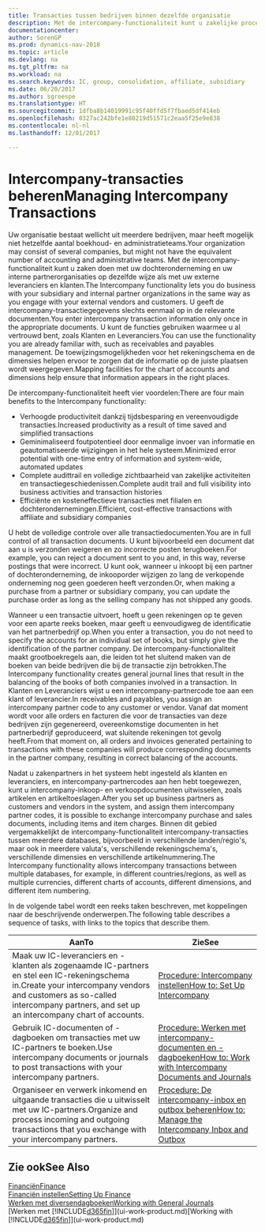 ```yaml
---
title: Transacties tussen bedrijven binnen dezelfde organisatie
description: Met de intercompany-functionaliteit kunt u zakelijke processen en transacties tussen bedrijven binnen dezelfde organisatie vereenvoudigen.
documentationcenter: 
author: SorenGP
ms.prod: dynamics-nav-2018
ms.topic: article
ms.devlang: na
ms.tgt_pltfrm: na
ms.workload: na
ms.search.keywords: IC, group, consolidation, affiliate, subsidiary
ms.date: 06/20/2017
ms.author: sgroespe
ms.translationtype: HT
ms.sourcegitcommit: 1dfba8b14019991c95f40ffd5f7fbaed5df414eb
ms.openlocfilehash: 0327ac242bfe1e80219d51571c2eaa5f25e9e838
ms.contentlocale: nl-nl
ms.lasthandoff: 12/01/2017

---
```

# <a name="managing-intercompany-transactions"></a><span data-ttu-id="d8288-103">Intercompany-transacties beheren</span><span class="sxs-lookup"><span data-stu-id="d8288-103">Managing Intercompany Transactions</span></span>
<span data-ttu-id="d8288-104">Uw organisatie bestaat wellicht uit meerdere bedrijven, maar heeft mogelijk niet hetzelfde aantal boekhoud- en administratieteams.</span><span class="sxs-lookup"><span data-stu-id="d8288-104">Your organization may consist of several companies, but might not have the equivalent number of accounting and administrative teams.</span></span> <span data-ttu-id="d8288-105">Met de intercompany-functionaliteit kunt u zaken doen met uw dochteronderneming en uw interne partnerorganisaties op dezelfde wijze als met uw externe leveranciers en klanten.</span><span class="sxs-lookup"><span data-stu-id="d8288-105">The Intercompany functionality lets you do business with your subsidiary and internal partner organizations in the same way as you engage with your external vendors and customers.</span></span> <span data-ttu-id="d8288-106">U geeft de intercompany-transactiegegevens slechts eenmaal op in de relevante documenten.</span><span class="sxs-lookup"><span data-stu-id="d8288-106">You enter intercompany transaction information only once in the appropriate documents.</span></span> <span data-ttu-id="d8288-107">U kunt de functies gebruiken waarmee u al vertrouwd bent, zoals Klanten en Leveranciers.</span><span class="sxs-lookup"><span data-stu-id="d8288-107">You can use the functionality you are already familiar with, such as receivables and payables management.</span></span> <span data-ttu-id="d8288-108">De toewijzingsmogelijkheden voor het rekeningschema en de dimensies helpen ervoor te zorgen dat de informatie op de juiste plaatsen wordt weergegeven.</span><span class="sxs-lookup"><span data-stu-id="d8288-108">Mapping facilities for the chart of accounts and dimensions help ensure that information appears in the right places.</span></span>  

<span data-ttu-id="d8288-109">De intercompany-functionaliteit heeft vier voordelen:</span><span class="sxs-lookup"><span data-stu-id="d8288-109">There are four main benefits to the Intercompany functionality:</span></span>  

- <span data-ttu-id="d8288-110">Verhoogde productiviteit dankzij tijdsbesparing en vereenvoudigde transacties.</span><span class="sxs-lookup"><span data-stu-id="d8288-110">Increased productivity as a result of time saved and simplified transactions</span></span>  
- <span data-ttu-id="d8288-111">Geminimaliseerd foutpotentieel door eenmalige invoer van informatie en geautomatiseerde wijzigingen in het hele systeem.</span><span class="sxs-lookup"><span data-stu-id="d8288-111">Minimized error potential with one-time entry of information and system-wide, automated updates</span></span>  
- <span data-ttu-id="d8288-112">Complete audittrail en volledige zichtbaarheid van zakelijke activiteiten en transactiegeschiedenissen.</span><span class="sxs-lookup"><span data-stu-id="d8288-112">Complete audit trail and full visibility into business activities and transaction histories</span></span>  
- <span data-ttu-id="d8288-113">Efficiënte en kosteneffectieve transacties met filialen en dochterondernemingen.</span><span class="sxs-lookup"><span data-stu-id="d8288-113">Efficient, cost-effective transactions with affiliate and subsidiary companies</span></span>  

<span data-ttu-id="d8288-114">U hebt de volledige controle over alle transactiedocumenten.</span><span class="sxs-lookup"><span data-stu-id="d8288-114">You are in full control of all transaction documents.</span></span> <span data-ttu-id="d8288-115">U kunt bijvoorbeeld een document dat aan u is verzonden weigeren en zo incorrecte posten terugboeken.</span><span class="sxs-lookup"><span data-stu-id="d8288-115">For example, you can reject a document sent to you and, in this way, reverse postings that were incorrect.</span></span> <span data-ttu-id="d8288-116">U kunt ook, wanneer u inkoopt bij een partner of dochteronderneming, de inkooporder wijzigen zo lang de verkopende onderneming nog geen goederen heeft verzonden.</span><span class="sxs-lookup"><span data-stu-id="d8288-116">Or, when making a purchase from a partner or subsidiary company, you can update the purchase order as long as the selling company has not shipped any goods.</span></span>  

<span data-ttu-id="d8288-117">Wanneer u een transactie uitvoert, hoeft u geen rekeningen op te geven voor een aparte reeks boeken, maar geeft u eenvoudigweg de identificatie van het partnerbedrijf op.</span><span class="sxs-lookup"><span data-stu-id="d8288-117">When you enter a transaction, you do not need to specify the accounts for an individual set of books, but simply give the identification of the partner company.</span></span> <span data-ttu-id="d8288-118">De intercompany-functionaliteit maakt grootboekregels aan, die leiden tot het sluitend maken van de boeken van beide bedrijven die bij de transactie zijn betrokken.</span><span class="sxs-lookup"><span data-stu-id="d8288-118">The Intercompany functionality creates general journal lines that result in the balancing of the books of both companies involved in a transaction.</span></span> <span data-ttu-id="d8288-119">In Klanten en Leveranciers wijst u een intercompany-partnercode toe aan een klant of leverancier.</span><span class="sxs-lookup"><span data-stu-id="d8288-119">In receivables and payables, you assign an intercompany partner code to any customer or vendor.</span></span> <span data-ttu-id="d8288-120">Vanaf dat moment wordt voor alle orders en facturen die voor de transacties van deze bedrijven zijn gegenereerd, overeenkomstige documenten in het partnerbedrijf geproduceerd, wat sluitende rekeningen tot gevolg heeft.</span><span class="sxs-lookup"><span data-stu-id="d8288-120">From that moment on, all orders and invoices generated pertaining to transactions with these companies will produce corresponding documents in the partner company, resulting in correct balancing of the accounts.</span></span>  

 <span data-ttu-id="d8288-121">Nadat u zakenpartners in het systeem hebt ingesteld als klanten en leveranciers, en intercompany-partnercodes aan hen hebt toegewezen, kunt u intercompany-inkoop- en verkoopdocumenten uitwisselen, zoals artikelen en artikeltoeslagen.</span><span class="sxs-lookup"><span data-stu-id="d8288-121">After you set up business partners as customers and vendors in the system, and assign them intercompany partner codes, it is possible to exchange intercompany purchase and sales documents, including items and item charges.</span></span> <span data-ttu-id="d8288-122">Binnen dit gebied vergemakkelijkt de intercompany-functionaliteit intercompany-transacties tussen meerdere databases, bijvoorbeeld in verschillende landen/regio's, maar ook in meerdere valuta's, verschillende rekeningschema's, verschillende dimensies en verschillende artikelnummering.</span><span class="sxs-lookup"><span data-stu-id="d8288-122">The Intercompany functionality allows intercompany transactions between multiple databases, for example, in different countries/regions, as well as multiple currencies, different charts of accounts, different dimensions, and different item numbering.</span></span>  

<span data-ttu-id="d8288-123">In de volgende tabel wordt een reeks taken beschreven, met koppelingen naar de beschrijvende onderwerpen.</span><span class="sxs-lookup"><span data-stu-id="d8288-123">The following table describes a sequence of tasks, with links to the topics that describe them.</span></span>

 |<span data-ttu-id="d8288-124">Aan</span><span class="sxs-lookup"><span data-stu-id="d8288-124">To</span></span> |<span data-ttu-id="d8288-125">Zie</span><span class="sxs-lookup"><span data-stu-id="d8288-125">See</span></span>|
 |---|---|
 |<span data-ttu-id="d8288-126">Maak uw IC-leveranciers en -klanten als zogenaamde IC-partners en stel een IC-rekeningschema in.</span><span class="sxs-lookup"><span data-stu-id="d8288-126">Create your intercompany vendors and customers as so-called intercompany partners, and set up an intercompany chart of accounts.</span></span>|[<span data-ttu-id="d8288-127">Procedure: Intercompany instellen</span><span class="sxs-lookup"><span data-stu-id="d8288-127">How to: Set Up Intercompany</span></span>](intercompany-how-setup.md)|
 |<span data-ttu-id="d8288-128">Gebruik IC-documenten of -dagboeken om transacties met uw IC-partners te boeken.</span><span class="sxs-lookup"><span data-stu-id="d8288-128">Use intercompany documents or journals to post transactions with your intercompany partners.</span></span>|[<span data-ttu-id="d8288-129">Procedure: Werken met intercompany-documenten en -dagboeken</span><span class="sxs-lookup"><span data-stu-id="d8288-129">How to: Work with Intercompany Documents and Journals</span></span>](intercompany-how-work-documents-journals.md)|
 |<span data-ttu-id="d8288-130">Organiseer en verwerk inkomend en uitgaande transacties die u uitwisselt met uw IC-partners.</span><span class="sxs-lookup"><span data-stu-id="d8288-130">Organize and process incoming and outgoing transactions that you exchange with your intercompany partners.</span></span>|[<span data-ttu-id="d8288-131">Procedure: De intercompany-inbox en outbox beheren</span><span class="sxs-lookup"><span data-stu-id="d8288-131">How to: Manage the Intercompany Inbox and Outbox</span></span>](intercompany-how-manage-intercompany-inbox.md)|

## <a name="see-also"></a><span data-ttu-id="d8288-132">Zie ook</span><span class="sxs-lookup"><span data-stu-id="d8288-132">See Also</span></span>
[<span data-ttu-id="d8288-133">Financiën</span><span class="sxs-lookup"><span data-stu-id="d8288-133">Finance</span></span>](finance.md)  
[<span data-ttu-id="d8288-134">Financiën instellen</span><span class="sxs-lookup"><span data-stu-id="d8288-134">Setting Up Finance</span></span>](finance-setup-finance.md)  
[<span data-ttu-id="d8288-135">Werken met diversendagboeken</span><span class="sxs-lookup"><span data-stu-id="d8288-135">Working with General Journals</span></span>](ui-work-general-journals.md)  
<span data-ttu-id="d8288-136">[Werken met [!INCLUDE[d365fin](includes/d365fin_md.md)]](ui-work-product.md)</span><span class="sxs-lookup"><span data-stu-id="d8288-136">[Working with [!INCLUDE[d365fin](includes/d365fin_md.md)]](ui-work-product.md)</span></span>

